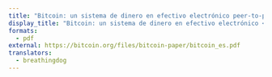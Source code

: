 ```yaml
---
title: "Bitcoin: un sistema de dinero en efectivo electrónico peer-to-peer"
display_title: "Bitcoin: un sistema de dinero en efectivo electrónico <em>peer-to-peer</em>"
formats:
  - pdf
external: https://bitcoin.org/files/bitcoin-paper/bitcoin_es.pdf
translators:
  - breathingdog
---
```

